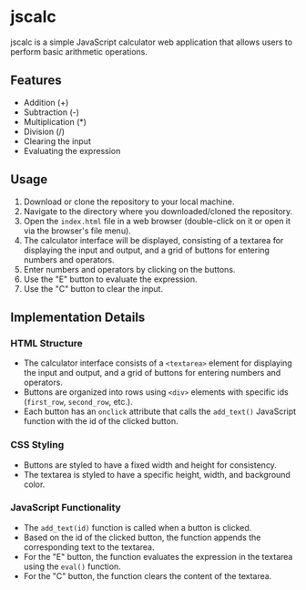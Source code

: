 # jscalc

jscalc is a simple JavaScript calculator web application that allows users to perform basic arithmetic operations.

## Features

- Addition (+)
- Subtraction (-)
- Multiplication (*)
- Division (/)
- Clearing the input
- Evaluating the expression

## Usage

1. Download or clone the repository to your local machine.
2. Navigate to the directory where you downloaded/cloned the repository.
3. Open the `index.html` file in a web browser (double-click on it or open it via the browser's file menu).
4. The calculator interface will be displayed, consisting of a textarea for displaying the input and output, and a grid of buttons for entering numbers and operators.
5. Enter numbers and operators by clicking on the buttons.
6. Use the "E" button to evaluate the expression.
7. Use the "C" button to clear the input.

## Implementation Details

### HTML Structure

- The calculator interface consists of a `<textarea>` element for displaying the input and output, and a grid of buttons for entering numbers and operators.
- Buttons are organized into rows using `<div>` elements with specific ids (`first_row`, `second_row`, etc.).
- Each button has an `onclick` attribute that calls the `add_text()` JavaScript function with the id of the clicked button.

### CSS Styling

- Buttons are styled to have a fixed width and height for consistency.
- The textarea is styled to have a specific height, width, and background color.

### JavaScript Functionality

- The `add_text(id)` function is called when a button is clicked.
- Based on the id of the clicked button, the function appends the corresponding text to the textarea.
- For the "E" button, the function evaluates the expression in the textarea using the `eval()` function.
- For the "C" button, the function clears the content of the textarea.
